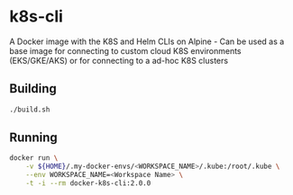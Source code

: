 # k8s-cli

A Docker image with the K8S and Helm CLIs on Alpine - Can be used as a base image for connecting to custom cloud K8S environments (EKS/GKE/AKS) or for connecting to a ad-hoc K8S clusters

## Building

```bash
./build.sh
```

## Running

```bash
docker run \
    -v ${HOME}/.my-docker-envs/<WORKSPACE_NAME>/.kube:/root/.kube \
    --env WORKSPACE_NAME=<Workspace Name> \
    -t -i --rm docker-k8s-cli:2.0.0
```

